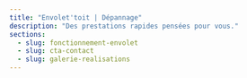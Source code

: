 ```yaml
---
title: "Envolet'toit | Dépannage"
description: "Des prestations rapides pensées pour vous."
sections:
  - slug: fonctionnement-envolet
  - slug: cta-contact
  - slug: galerie-realisations
---
```

